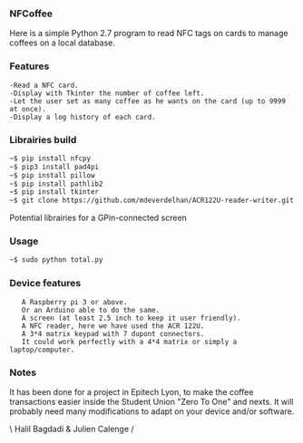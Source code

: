 ### NFCoffee

Here is a simple Python 2.7 program to read NFC tags on cards to manage coffees on a local database.

### Features

    -Read a NFC card.
    -Display with Tkinter the number of coffee left.
    -Let the user set as many coffee as he wants on the card (up to 9999 at once).
    -Display a log history of each card.

### Librairies build

```bash
~$ pip install nfcpy
~$ pip3 install pad4pi
~$ pip install pillow
~$ pip install pathlib2
~$ pip install tkinter
~$ git clone https://github.com/mdeverdelhan/ACR122U-reader-writer.git / OR whatever you will need for your NFC reader/writer
```
Potential librairies for a GPin-connected screen

### Usage

```bash
~$ sudo python total.py
```
### Device features

       A Raspberry pi 3 or above.
       Or an Arduino able to do the same.
       A screen (at least 2.5 inch to keep it user friendly).
       A NFC reader, here we have used the ACR 122U.
       A 3*4 matrix keypad with 7 dupont connectors.
       It could work perfectly with a 4*4 matrix or simply a laptop/computer. 

### Notes

It has been done for a project in Epitech Lyon, to make the coffee transactions easier inside the Student Union "Zero To One" and nexts.
It will probably need many modifications to adapt on your device and/or software.

\ Halil Bagdadi & Julien Calenge /

